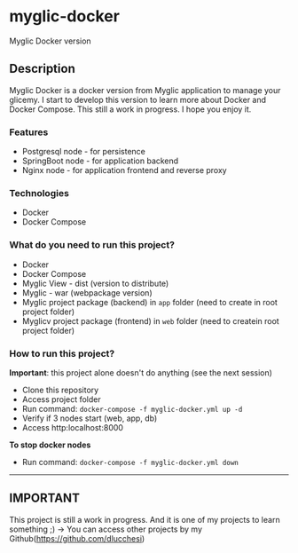 # myglic-docker
Myglic Docker version

## Description
Myglic Docker is a docker version from Myglic application to manage your glicemy. I start to develop this version to learn more about Docker and Docker Compose. 
This still a work in progress. I hope you enjoy it.

### Features
- Postgresql node - for persistence
- SpringBoot node - for application backend
- Nginx node - for application frontend and reverse proxy

### Technologies
- Docker
- Docker Compose

### What do you need to run this project?
- Docker 
- Docker Compose
- Myglic View - dist (version to distribute)
- Myglic - war (webpackage version) 
- Myglic project package (backend) in `app` folder (need to create in root project folder)
- Myglicv project package (frontend) in `web` folder (need to createin root project folder)


### How to run this project?
**Important**: this project alone doesn't do anything (see the next session)
- Clone this repository
- Access project folder
- Run command: `docker-compose -f myglic-docker.yml up -d`
- Verify if 3 nodes start (web, app, db)
- Access http:localhost:8000

**To stop docker nodes**
- Run command: `docker-compose -f myglic-docker.yml down`


---
## **IMPORTANT**
This project is still a work in progress.
And it is one of my projects to learn something ;) -> You can access other projects by my Github(https://github.com/dlucchesi)